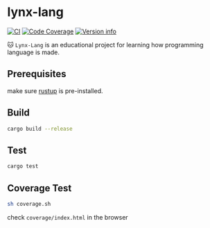 # lynx-lang

[![CI](https://github.com/linc2046/lynx-lang/actions/workflows/ci.yml/badge.svg?branch=main)](https://github.com/linc2046/lynx-lang/actions/workflows/ci.yml)
[![Code Coverage](https://github.com/linc2046/lynx-lang/actions/workflows/coverage.yml/badge.svg?branch=main)](https://github.com/linc2046/lynx-lang/actions/workflows/coverage.yml)
[![Version info](https://img.shields.io/crates/v/lynxlang.svg)](https://crates.io/crates/lynxlang)

:cat: `Lynx-Lang` is an educational project for learning how programming language is made.

## Prerequisites

make sure [rustup](https://rustup.rs/) is pre-installed.

## Build

```sh
cargo build --release
```

## Test

```sh
cargo test
```

## Coverage Test

```sh
sh coverage.sh
```

check `coverage/index.html` in the browser